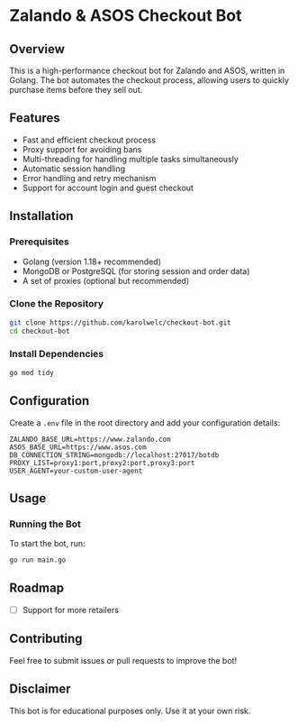 # Zalando & ASOS Checkout Bot

## Overview
This is a high-performance checkout bot for Zalando and ASOS, written in Golang. The bot automates the checkout process, allowing users to quickly purchase items before they sell out.

## Features
- Fast and efficient checkout process
- Proxy support for avoiding bans
- Multi-threading for handling multiple tasks simultaneously
- Automatic session handling
- Error handling and retry mechanism
- Support for account login and guest checkout

## Installation

### Prerequisites
- Golang (version 1.18+ recommended)
- MongoDB or PostgreSQL (for storing session and order data)
- A set of proxies (optional but recommended)

### Clone the Repository
```sh
git clone https://github.com/karolwelc/checkout-bot.git
cd checkout-bot
```

### Install Dependencies
```sh
go mod tidy
```

## Configuration
Create a `.env` file in the root directory and add your configuration details:
```env
ZALANDO_BASE_URL=https://www.zalando.com
ASOS_BASE_URL=https://www.asos.com
DB_CONNECTION_STRING=mongodb://localhost:27017/botdb
PROXY_LIST=proxy1:port,proxy2:port,proxy3:port
USER_AGENT=your-custom-user-agent
```

## Usage
### Running the Bot
To start the bot, run:
```sh
go run main.go
```

## Roadmap
- [ ] Support for more retailers

## Contributing
Feel free to submit issues or pull requests to improve the bot!

## Disclaimer
This bot is for educational purposes only. Use it at your own risk.
